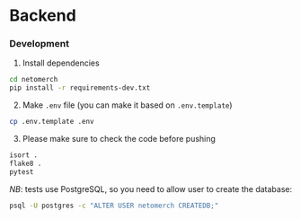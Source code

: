 # Backend

### Development

1. Install dependencies

```bash
cd netomerch
pip install -r requirements-dev.txt
```

2. Make `.env` file (you can make it based on `.env.template`)

```bash
cp .env.template .env
```

3. Please make sure to check the code before pushing

```bash
isort .
flake8 .
pytest
```

*NB*: tests use PostgreSQL, so you need to allow user to create the database:

```bash
psql -U postgres -c "ALTER USER netomerch CREATEDB;"
```
